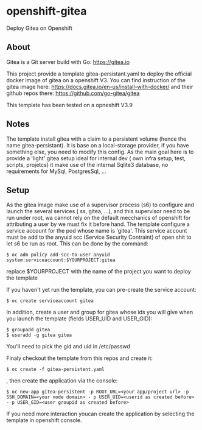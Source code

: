 # openshift-gitea
Deploy Gitea on Openshift

## About
Gitea is a Git server build with Go: https://gitea.io

This project provide a template gitea-persistant.yaml to deploy the official docker image of gitea on a openshift V3.
You can find instruction of the gitea image here: https://docs.gitea.io/en-us/install-with-docker/ and their github repos there: https://github.com/go-gitea/gitea

This template has been tested on a opneshift V3.9

## Notes
The template install gitea with a claim to a persistent volume (hence the name gitea-persistant). It is base on a local-storage provider, if you have something else, you need to modify this config.
As the main goal here is to provide a 'light' gitea setup ideal for internal dev ( own infra setup, test, scripts, projetcs) it make use of the internal Sqlite3 database, no requirements for MySql, PostgresSql, ...

## Setup
 
As the gitea image make use of a supervisor process (s6) to configure and launch the several services ( ss, gitea, ...), and this supervisor need to be run under root, wa cannot rely on the default mecchanics of openshift for attributing a user by we must fix it before hand.
The template configure a service account for the pod whose name is 'gitea'.  This service account must be add to the anyuid scc (Service Security Contraint) of open shit to let s6 be run as root. This can be done by the command:
```console
$ oc adm policy add-scc-to-user anyuid system:serviceaccount:$YOURPROJECT:gitea
````
replace $YOURPROJECT with the name of the project you want to deploy the template

If you haven't yet run the template, you can pre-create the service account:
````console
$ oc create serviceaccount gitea
````
In addition, create a user and group for gitea whose ids you will give when you launch the template (fields USER_UID and USER_GID):

```console
$ groupadd gitea
$ useradd -g gitea gitea
````

You'll need to pick the gid and uid in /etc/passwd

Finaly checkout the template from this repos and create it:
````console
$ oc create -f gitea-persistent.yaml 
````

, then create the application via the console:
```console
$ oc new-app gitea-persistent -p ROOT_URL=<your app/project url> -p SSH_DOMAIN=<your node domain> - p USER_UID=<userid as created before> - p USER_GID=<user groupid as created before>
````
If you need more interaction youcan create the application by selecting the template in openshift console.
 